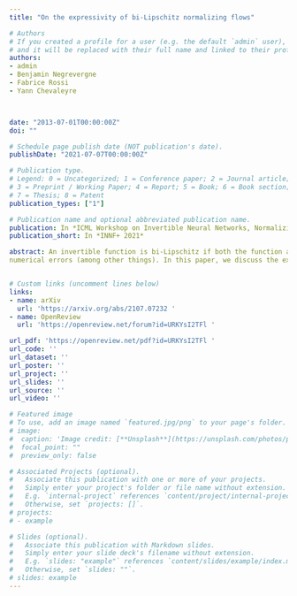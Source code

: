 ```yaml
---
title: "On the expressivity of bi-Lipschitz normalizing flows"

# Authors
# If you created a profile for a user (e.g. the default `admin` user), write the username (folder name) here 
# and it will be replaced with their full name and linked to their profile.
authors:
- admin
- Benjamin Negrevergne
- Fabrice Rossi
- Yann Chevaleyre



date: "2013-07-01T00:00:00Z"
doi: ""

# Schedule page publish date (NOT publication's date).
publishDate: "2021-07-07T00:00:00Z"

# Publication type.
# Legend: 0 = Uncategorized; 1 = Conference paper; 2 = Journal article;
# 3 = Preprint / Working Paper; 4 = Report; 5 = Book; 6 = Book section;
# 7 = Thesis; 8 = Patent
publication_types: ["1"]

# Publication name and optional abbreviated publication name.
publication: In *ICML Workshop on Invertible Neural Networks, Normalizing Flows, and Explicit Likelihood Models*, 2021
publication_short: In *INNF+ 2021*

abstract: An invertible function is bi-Lipschitz if both the function and its inverse have bounded Lipschitz constants. Nowadays, most Normalizing Flows are bi-Lipschitz by design or by training to limit
numerical errors (among other things). In this paper, we discuss the expressivity of bi-Lipschitz Normalizing Flows and identify several target distributions that are difficult to approximate using such models. Then, we characterize the expressivity of bi-Lipschitz Normalizing Flows by giving several lower bounds on the Total Variation distance between these particularly unfavorable distributions and their best possible approximation. Finally, we discuss potential remedies which include using more complex latent distributions.


# Custom links (uncomment lines below)
links:
- name: arXiv
  url: 'https://arxiv.org/abs/2107.07232 '
- name: OpenReview
  url: 'https://openreview.net/forum?id=URKYsI2TFl '

url_pdf: 'https://openreview.net/pdf?id=URKYsI2TFl '
url_code: ''
url_dataset: ''
url_poster: ''
url_project: ''
url_slides: ''
url_source: ''
url_video: ''

# Featured image
# To use, add an image named `featured.jpg/png` to your page's folder. 
# image:
#  caption: 'Image credit: [**Unsplash**](https://unsplash.com/photos/pLCdAaMFLTE)'
#  focal_point: ""
#  preview_only: false

# Associated Projects (optional).
#   Associate this publication with one or more of your projects.
#   Simply enter your project's folder or file name without extension.
#   E.g. `internal-project` references `content/project/internal-project/index.md`.
#   Otherwise, set `projects: []`.
# projects:
# - example

# Slides (optional).
#   Associate this publication with Markdown slides.
#   Simply enter your slide deck's filename without extension.
#   E.g. `slides: "example"` references `content/slides/example/index.md`.
#   Otherwise, set `slides: ""`.
# slides: example
---
```

